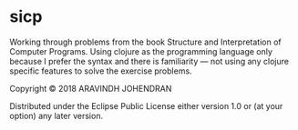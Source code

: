 # sicp

Working through problems from the book Structure and Interpretation of Computer Programs.
Using clojure as the programming language only because I prefer the syntax and there is familiarity — not using any clojure specific features to solve the exercise problems.

Copyright © 2018 ARAVINDH JOHENDRAN

Distributed under the Eclipse Public License either version 1.0 or (at
your option) any later version.
